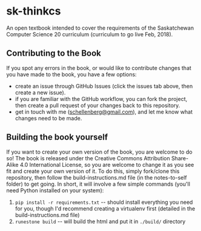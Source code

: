 # sk-thinkcs
An open textbook intended to cover the requirements of the Saskatchewan Computer Science 20 curriculum (curriculum to go live Feb, 2018).

## Contributing to the Book
If you spot any errors in the book, or would like to contribute changes that you have made to the book, you have a few options:
- create an issue through GitHub Issues (click the issues tab above, then create a new issue).
- if you are familiar with the GitHub workflow, you can fork the project, then create a pull request of your changes back to this repository.
- get in touch with me (schellenberg@gmail.com), and let me know what changes need to be made.

## Building the book yourself
If you want to create your own version of the book, you are welcome to do so! The book is released under the Creative Commons Attribution Share-Alike 4.0 International License, so you are welcome to change it as you see fit and create your own version of it. To do this, simply fork/clone this repository, then follow the build-instructions.md file (in the notes-to-self folder) to get going. In short, it will involve a few simple commands (you'll need Python installed on your system):

1.  ``pip install -r requirements.txt``  -- should install everything you need for you, though I'd recommend creating a virtualenv first (detailed in the build-instructions.md file)
2.  ``runestone build`` -- will build the html and put it in ``./build/`` directory

